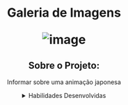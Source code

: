 <h1 align="center"> Galeria de Imagens 

![image](https://github.com/NathaliaDomingues/One-punch-man/assets/146946721/9b555da3-a26c-4127-969d-1e0efc34683d)

</h1>

<div align="center">

## Sobre o Projeto:

<p>Informar sobre uma animação japonesa</p>

<details>

<summary> Habilidades Desenvolvidas </summary>

-
-

  
</details>



</div>


